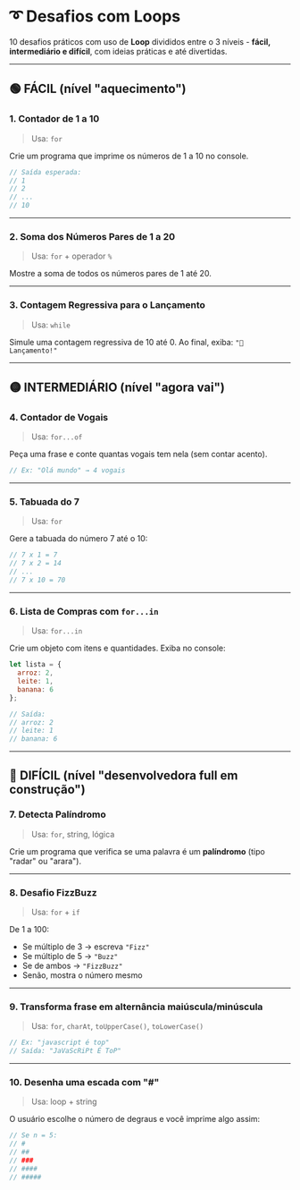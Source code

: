 # ➰ Desafios com Loops
10 desafios práticos com uso de **Loop** divididos entre o 3 níveis - **fácil, intermediário e difícil**, com ideias práticas e até divertidas. 

---

## 🟢 **FÁCIL (nível "aquecimento")**

### 1. **Contador de 1 a 10**
> Usa: `for`

Crie um programa que imprime os números de 1 a 10 no console.

```js
// Saída esperada:
// 1
// 2
// ...
// 10
```

---

### 2. **Soma dos Números Pares de 1 a 20**
> Usa: `for` + operador `%`

Mostre a soma de todos os números pares de 1 até 20.

---

### 3. **Contagem Regressiva para o Lançamento**
> Usa: `while`

Simule uma contagem regressiva de 10 até 0. Ao final, exiba: `"🚀 Lançamento!"`

---

## 🟡 **INTERMEDIÁRIO (nível "agora vai")**

### 4. **Contador de Vogais**
> Usa: `for...of`

Peça uma frase e conte quantas vogais tem nela (sem contar acento).

```js
// Ex: "Olá mundo" → 4 vogais
```

---

### 5. **Tabuada do 7**
> Usa: `for`

Gere a tabuada do número 7 até o 10:

```js
// 7 x 1 = 7
// 7 x 2 = 14
// ...
// 7 x 10 = 70
```

---

### 6. **Lista de Compras com `for...in`**
> Usa: `for...in`

Crie um objeto com itens e quantidades. Exiba no console:

```js
let lista = {
  arroz: 2,
  leite: 1,
  banana: 6
};

// Saída:
// arroz: 2
// leite: 1
// banana: 6
```

---

## 🔴 **DIFÍCIL (nível "desenvolvedora full em construção")**

### 7. **Detecta Palíndromo**
> Usa: `for`, string, lógica

Crie um programa que verifica se uma palavra é um **palíndromo** (tipo "radar" ou "arara").

---

### 8. **Desafio FizzBuzz**
> Usa: `for` + `if`

De 1 a 100:

- Se múltiplo de 3 → escreva `"Fizz"`
- Se múltiplo de 5 → `"Buzz"`
- Se de ambos → `"FizzBuzz"`
- Senão, mostra o número mesmo

---

### 9. **Transforma frase em alternância maiúscula/minúscula**
> Usa: `for`, `charAt`, `toUpperCase()`, `toLowerCase()`

```js
// Ex: "javascript é top"
// Saída: "JaVaScRiPt É ToP"
```

---

### 10. **Desenha uma escada com "#"**
> Usa: loop + string

O usuário escolhe o número de degraus e você imprime algo assim:

```js
// Se n = 5:
// #
// ##
// ###
// ####
// #####
```
